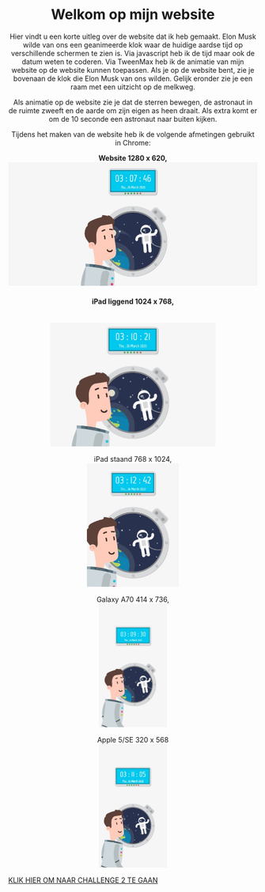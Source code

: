 <center> <h1>Welkom op mijn website</h1>
<p>
  Hier vindt u een korte uitleg over de website dat ik heb gemaakt.
Elon Musk wilde van ons een geanimeerde klok waar de huidige aardse tijd op verschillende schermen te zien is. Via javascript heb ik de tijd maar ook de datum weten te coderen. Via TweenMax heb ik de animatie van mijn website op de website kunnen toepassen. Als je op de website bent, zie je bovenaan de klok die Elon Musk van ons wilden. Gelijk eronder zie je een raam met een uitzicht op de melkweg. 

Als animatie op de website zie je dat de sterren bewegen, de astronaut in de ruimte zweeft en de aarde om zijn eigen as heen draait. Als extra komt er om de 10 seconde een astronaut naar buiten kijken.

Tijdens het maken van de website heb ik de volgende afmetingen gebruikt in Chrome:
</p>

<b>
  Website 1280 x 620,
</b> 
</br>
<img src="img/1280x620.jpg" height="250px";
border: 4px solid #BCBCBC;
border-radius: 5px;">

<h4>iPad liggend 1024 x 768,</h4>
</br>
<img src="img/1024x768.jpg" height="250px">

iPad staand 768 x 1024,
</br>
<img src="img/768x1024.jpg" height="250px">

Galaxy A70 414 x 736,
</br>
<img src="img/414x736.jpg" height="250px">

Apple 5/SE 320 x 568
</br>
<img src="img/320x568.jpg" height="250px">
</center>

<p><a href="https://elmas04.github.io/17105226-CMD-XT2-challenge2/">KLIK HIER OM NAAR CHALLENGE 2 TE GAAN</a></p>
